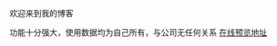 <!--
 * @Author: 张佳伦
 * @Date: 2020-11-11 16:20:21
 * @LastEditors: Do not edit
 * @LastEditTime: 2020-11-16 17:17:55
 * @Description: change file
-->
欢迎来到我的博客

功能十分强大，使用数据均为自己所有，与公司无任何关系
[在线预览地址]( https://zhangjialun555.github.io/)

